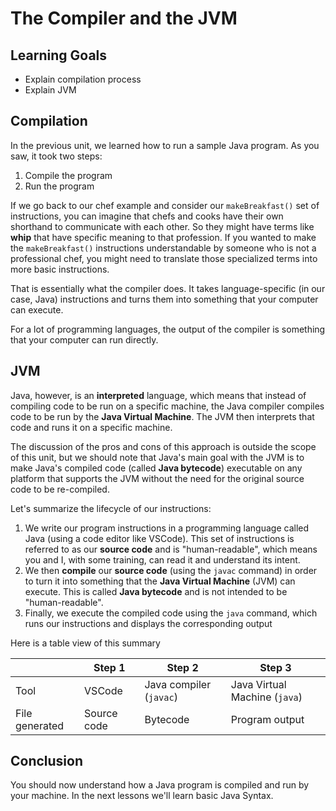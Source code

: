 # The Compiler and the JVM

## Learning Goals

- Explain compilation process
- Explain JVM

## Compilation

In the previous unit, we learned how to run a sample Java program. As you saw, it took two steps:

1. Compile the program
2. Run the program

If we go back to our chef example and consider our `makeBreakfast()` set of instructions, you can imagine 
that chefs and cooks have their own shorthand to communicate with each other. So they might have terms like **whip** that 
have specific meaning to that profession. If you wanted to make the `makeBreakfast()` instructions understandable by someone 
who is not a professional chef, you might need to translate those specialized terms into more basic instructions. 

That is essentially what the compiler does. It takes language-specific (in our case, Java) instructions and 
turns them into something that your computer can execute.

For a lot of programming languages, the output of the compiler is something that your computer can run directly. 

## JVM

Java, however, is an **interpreted** language, which means that instead of compiling code to be run on a specific 
machine, the Java compiler compiles code to be run by the **Java Virtual Machine**. The JVM then interprets that code 
and runs it on a specific machine. 

The discussion of the pros and cons of this approach is outside the scope of this unit, but we should note that Java's 
main goal with the JVM is to make Java's compiled code (called **Java bytecode**) executable on any platform that 
supports the JVM without the need for the original source code to be re-compiled. 

Let's summarize the lifecycle of our instructions: 
1. We write our program instructions in a programming language called Java (using a code editor like VSCode). 
This set of instructions is referred to as our **source code** and is "human-readable", 
which means you and I, with some training, can read it and understand its intent.
2. We then **compile** our **source code** (using the `javac` command) in order to turn it into something that the **Java Virtual Machine** (JVM) 
can execute. This is called **Java bytecode** and is not intended to be "human-readable". 
3. Finally, we execute the compiled code using the `java` command, which runs our instructions and displays the corresponding output 

Here is a table view of this summary

|                	| Step 1       	 | Step 2        	           | Step 3               	          |
|----------------	|----------------|---------------------------|---------------------------------|
| Tool           	| VSCode       	 | Java compiler (`javac`) 	 | Java Virtual Machine (`java`) 	 |
| File generated 	| Source code  	 | Bytecode      	           | Program output       	          |

## Conclusion

You should now understand how a Java program is compiled and run by your machine.
In the next lessons we'll learn basic Java Syntax.
